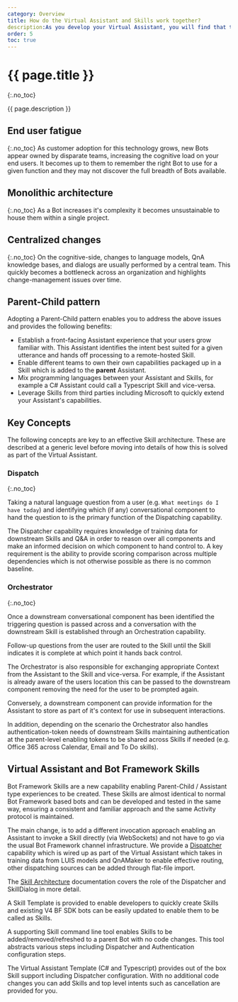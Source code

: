 ```yaml
---
category: Overview
title: How do the Virtual Assistant and Skills work together?
description:As you develop your Virtual Assistant, you will find that the ability to manage individual domains of a conversation (Skills) and aggregate them into a singular *parent* Assistant becomes attractive for a number of reasons:
order: 5
toc: true
---
```


# {{ page.title }}
{:.no_toc}

{{ page.description }}

## End user fatigue
{:.no_toc}
As customer adoption for this technology grows, new Bots appear owned by disparate teams, increasing the cognitive load on your end users. It becomes up to them to remember the right Bot to use for a given function and they may not discover the full breadth of Bots available.

## Monolithic architecture
{:.no_toc}
As a Bot increases it's complexity it becomes unsustainable to house them within a single project.

## Centralized changes
{:.no_toc}
On the cognitive-side, changes to language models, QnA knowledge bases, and dialogs are usually performed by a central team. This quickly becomes a bottleneck across an organization and highlights change-management issues over time.

## Parent-Child pattern
Adopting a Parent-Child pattern enables you to address the above issues and provides the following benefits:

* Establish a front-facing Assistant experience that your users grow familiar with. This Assistant identifies the intent best suited for a given utterance and hands off processing to a remote-hosted Skill.
* Enable different teams to own their own capabilities packaged up in a Skill which is added to the **parent** Assistant.
* Mix programming languages between your Assistant and Skills, for example a C# Assistant could call a Typescript Skill and vice-versa.
* Leverage Skills from third parties including Microsoft to quickly extend your Assistant's capabilities.

## Key Concepts

The following concepts are key to an effective Skill architecture. These are described at a generic level before moving into details of how this is solved as part of the Virtual Assistant.

### Dispatch
{:.no_toc}

Taking a natural language question from a user (e.g. `What meetings do I have today`) and identifying which (if any) conversational component to hand the question to is the primary function of the Dispatching capability.

The Dispatcher capability requires knowledge of training data for downstream Skills and Q&A in order to reason over all components and make an informed decision on which component to hand control to. A key requirement is the ability to provide scoring comparison across multiple dependencies which is not otherwise possible as there is no common baseline.

### Orchestrator
{:.no_toc}

Once a downstream conversational component has been identified the triggering question is passed across and a conversation with the downstream Skill is established through an Orchestration capability.

Follow-up questions from the user are routed to the Skill until the Skill indicates it is complete at which point it hands back control.

The Orchestrator is also responsible for exchanging appropriate Context from the Assistant to the Skill and vice-versa. For example, if the Assistant is already aware of the users location this can be passed to the downstream component removing the need for the user to be prompted again.

Conversely, a downstream component can provide information for the Assistant to store as part of it's context for use in subsequent interactions.

In addition, depending on the scenario the Orchestrator also handles authentication-token needs of downstream Skills maintaining authentication at the parent-level enabling tokens to be shared across Skills if needed (e.g. Office 365 across Calendar, Email and To Do skills).

## Virtual Assistant and Bot Framework Skills

Bot Framework Skills are a new capability enabling Parent-Child / Assistant type experiences to be created. These Skills are almost identical to normal Bot Framework based bots and can be developed and tested in the same way, ensuring a consistent and familiar approach and the same Activity protocol is maintained.

The main change, is to add a different invocation approach enabling an Assistant to invoke a Skill directly (via WebSockets) and not have to go via the usual Bot Framework channel infrastructure. We provide a [Dispatcher](https://docs.microsoft.com/en-us/azure/bot-service/bot-builder-tutorial-dispatch?view=azure-bot-service-4.0&tabs=cs) capability which is wired up as part of the Virtual Assistant which takes in training data from LUIS models and QnAMaker to enable effective routing, other dispatching sources can be added through flat-file import.

The [Skill Architecture]({{site.baseurl}}/reference/skills/architecture) documentation covers the role of the Dispatcher and SkillDialog in more detail.

A Skill Template is provided to enable developers to quickly create Skills and existing V4 BF SDK bots can be easily updated to enable them to be called as Skills.

A supporting Skill command line tool enables Skills to be added/removed/refreshed to a parent Bot with no code changes. This tool abstracts various steps including Dispatcher and Authentication configuration steps.

The Virtual Assistant Template (C# and Typescript) provides out of the box Skill support including Dispatcher configuration. With no additional code changes you can add Skills and top level intents such as cancellation are provided for you.

